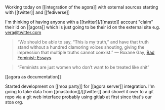 Working today on [[integration of the agora]] with external sources starting with [[twitter]] and [[fediverse]]

I'm thinking of having anyone with a [[twitter]]/[[masto]] account "claim" their id on [[agora]] which is just going to be their id on the external site e.g. vera@twitter.com

>“We should be able to say, “This is my truth,” and have that truth stand without a hundred clamoring voices shouting, giving the impression that multiple truths cannot coexist.” ―  Roxane Gay,   [Bad Feminist: Essays](https://www.goodreads.com/work/quotes/26563816)

>“Feminists are just women who don’t want to be treated like shit”

[[agora as documentation]]

Started development on [[moa party]] for [[agora server]] integration. I'm going to take data from [[mastodon]]/[[twitter]] and shovel it over to a git repo via a git web interface probably using gitlab at first since that's our stoa org.

